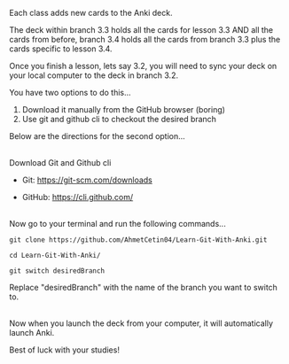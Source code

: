 Each class adds new cards to the Anki deck. 

The deck within branch 3.3 holds all the cards for lesson 3.3 AND all the cards from before, branch 3.4 holds all the cards from branch 3.3 plus the cards specific to lesson 3.4.

Once you finish a lesson, lets say 3.2, you will need to sync your deck on your local computer to the deck in branch 3.2. 

You have two options to do this...
1. Download it manually from the GitHub browser (boring)
2. Use git and github cli to checkout the desired branch

Below are the directions for the second option...
</br></br>

Download Git and Github cli

- Git: https://git-scm.com/downloads

- GitHub: https://cli.github.com/
</br></br>

Now go to your terminal and run the following commands...

```
git clone https://github.com/AhmetCetin04/Learn-Git-With-Anki.git

cd Learn-Git-With-Anki/

git switch desiredBranch
```

Replace "desiredBranch" with the  name of the branch you want to switch to.
</br></br>

Now when you launch the deck from your computer, it will automatically launch Anki.

Best of luck with your studies!

